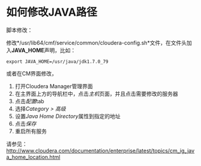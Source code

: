 # 如何修改JAVA路径

脚本修改：

修改*/usr/lib64/cmf/service/common/cloudera-config.sh*文件，在文件头加入**JAVA_HOME**声明，比如：

```
export JAVA_HOME=/usr/java/jdk1.7.0_79
```

或者在CM界面修改，

1. 打开Cloudera Manager管理界面
2. 在主界面上方的导航栏中，点击*主机*页面，并且点击需要修改的服务器
3. 点击*配置*tab
4. 选择*Category > 高级*
5. 设置*Java Home Directory*属性到指定的地址
6. 点击*保存*
7. 重启所有服务

请参见：
http://www.cloudera.com/documentation/enterprise/latest/topics/cm_ig_java_home_location.html
